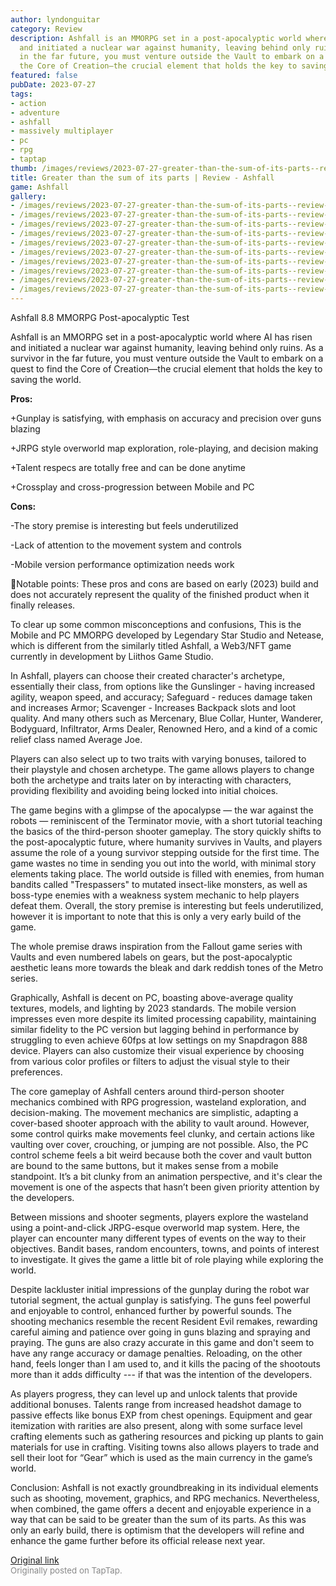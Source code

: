 ```yaml
---
author: lyndonguitar
category: Review
description: Ashfall is an MMORPG set in a post-apocalyptic world where AI has risen
  and initiated a nuclear war against humanity, leaving behind only ruins. As a survivor
  in the far future, you must venture outside the Vault to embark on a quest to find
  the Core of Creation—the crucial element that holds the key to saving the world.
featured: false
pubDate: 2023-07-27
tags:
- action
- adventure
- ashfall
- massively multiplayer
- pc
- rpg
- taptap
thumb: /images/reviews/2023-07-27-greater-than-the-sum-of-its-parts--review---ashfall-0.avif
title: Greater than the sum of its parts | Review - Ashfall
game: Ashfall
gallery:
- /images/reviews/2023-07-27-greater-than-the-sum-of-its-parts--review---ashfall-0.avif
- /images/reviews/2023-07-27-greater-than-the-sum-of-its-parts--review---ashfall-1.avif
- /images/reviews/2023-07-27-greater-than-the-sum-of-its-parts--review---ashfall-2.avif
- /images/reviews/2023-07-27-greater-than-the-sum-of-its-parts--review---ashfall-3.avif
- /images/reviews/2023-07-27-greater-than-the-sum-of-its-parts--review---ashfall-4.avif
- /images/reviews/2023-07-27-greater-than-the-sum-of-its-parts--review---ashfall-5.avif
- /images/reviews/2023-07-27-greater-than-the-sum-of-its-parts--review---ashfall-6.avif
- /images/reviews/2023-07-27-greater-than-the-sum-of-its-parts--review---ashfall-7.avif
- /images/reviews/2023-07-27-greater-than-the-sum-of-its-parts--review---ashfall-8.avif
- /images/reviews/2023-07-27-greater-than-the-sum-of-its-parts--review---ashfall-9.avif
---
```

Ashfall
8.8
MMORPG
Post-apocalyptic
Test

Ashfall is an MMORPG set in a post-apocalyptic world where AI has risen and initiated a nuclear war against humanity, leaving behind only ruins. As a survivor in the far future, you must venture outside the Vault to embark on a quest to find the Core of Creation—the crucial element that holds the key to saving the world.


**Pros:**


+Gunplay is satisfying, with emphasis on accuracy and precision over guns blazing

+JRPG style overworld map exploration, role-playing, and decision making

+Talent respecs are totally free and can be done anytime

+Crossplay and cross-progression between Mobile and PC


**Cons:**


-The story premise is interesting but feels underutilized

-Lack of attention to the movement system and controls

-Mobile version performance optimization needs work

📝Notable points: These pros and cons are based on early (2023) build and does not accurately represent the quality of the finished product when it finally releases.

To clear up some common misconceptions and confusions, This is the Mobile and PC MMORPG developed by Legendary Star Studio and Netease, which is different from the similarly titled Ashfall, a Web3/NFT game currently in development by Liithos Game Studio.

In Ashfall, players can choose their created character's archetype, essentially their class, from options like the Gunslinger - having increased agility, weapon speed, and accuracy; Safeguard - reduces damage taken and increases Armor; Scavenger - Increases Backpack slots and loot quality. And many others such as Mercenary, Blue Collar, Hunter, Wanderer, Bodyguard, Infiltrator, Arms Dealer, Renowned Hero, and a kind of a comic relief class named Average Joe.

Players can also select up to two traits with varying bonuses, tailored to their playstyle and chosen archetype. The game allows players to change both the archetype and traits later on by interacting with characters, providing flexibility and avoiding being locked into initial choices.

The game begins with a glimpse of the apocalypse — the war against the robots — reminiscent of the Terminator movie, with a short tutorial teaching the basics of the third-person shooter gameplay. The story quickly shifts to the post-apocalyptic future, where humanity survives in Vaults, and players assume the role of a young survivor stepping outside for the first time. The game wastes no time in sending you out into the world, with minimal story elements taking place. The world outside is filled with enemies, from human bandits called "Trespassers" to mutated insect-like monsters, as well as boss-type enemies with a weakness system mechanic to help players defeat them. Overall, the story premise is interesting but feels underutilized, however it is important to note that this is only a very early build of the game.

The whole premise draws inspiration from the Fallout game series with Vaults and even numbered labels on gears, but the post-apocalyptic aesthetic leans more towards the bleak and dark reddish tones of the Metro series.

Graphically, Ashfall is decent on PC, boasting above-average quality textures, models, and lighting by 2023 standards. The mobile version impresses even more despite its limited processing capability, maintaining similar fidelity to the PC version but lagging behind in performance by struggling to even achieve 60fps at low settings on my Snapdragon 888 device. Players can also customize their visual experience by choosing from various color profiles or filters to adjust the visual style to their preferences.

The core gameplay of Ashfall centers around third-person shooter mechanics combined with RPG progression, wasteland exploration, and decision-making. The movement mechanics are simplistic, adapting a cover-based shooter approach with the ability to vault around. However, some control quirks make movements feel clunky, and certain actions like vaulting over cover, crouching, or jumping are not possible. Also, the PC control scheme feels a bit weird because both the cover and vault button are bound to the same buttons, but it makes sense from a mobile standpoint. It’s a bit clunky from an animation perspective, and it's clear the movement is one of the aspects that hasn’t been given priority attention by the developers.

Between missions and shooter segments, players explore the wasteland using a point-and-click JRPG-esque overworld map system. Here, the player can encounter many different types of events on the way to their objectives. Bandit bases, random encounters, towns, and points of interest to investigate. It gives the game a little bit of role playing while exploring the world.

Despite lackluster initial impressions of the gunplay during the robot war tutorial segment, the actual gunplay is satisfying. The guns feel powerful and enjoyable to control, enhanced further by powerful sounds. The shooting mechanics resemble the recent Resident Evil remakes, rewarding careful aiming and patience over going in guns blazing and spraying and praying. The guns are also crazy accurate in this game and don't seem to have any range accuracy or damage penalties. Reloading, on the other hand, feels longer than I am used to, and it kills the pacing of the shootouts more than it adds difficulty --- if that was the intention of the developers.

As players progress, they can level up and unlock talents that provide additional bonuses. Talents range from increased headshot damage to passive effects like bonus EXP from chest openings. Equipment and gear itemization with rarities are also present, along with some surface level crafting elements such as gathering resources and picking up plants to gain materials for use in crafting. Visiting towns also allows players to trade and sell their loot for “Gear” which is used as the main currency in the game’s world.

Conclusion:
Ashfall is not exactly groundbreaking in its individual elements such as shooting, movement, graphics, and RPG mechanics. Nevertheless, when combined, the game offers a decent and enjoyable experience in a way that can be said to be greater than the sum of its parts. As this was only an early build, there is optimism that the developers will refine and enhance the game further before its official release next year.

[Original link](https://www.taptap.io/post/6058672)<br><span style="font-size: 0.95em; color: #888;">Originally posted on TapTap.</span>